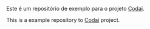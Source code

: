 Este é um repositório de exemplo para o projeto [Codaí](https://www.plataforma.growdev.com.br).

This is a example repository to [Codaí](https://www.plataforma.growdev.com.br) project.
